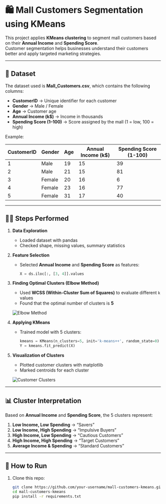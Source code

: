 # 🛍️ Mall Customers Segmentation using KMeans

This project applies **KMeans clustering** to segment mall customers based on their **Annual Income** and **Spending Score**.  
Customer segmentation helps businesses understand their customers better and apply targeted marketing strategies.

---

## 📂 Dataset

The dataset used is **Mall_Customers.csv**, which contains the following columns:

- **CustomerID** → Unique identifier for each customer  
- **Gender** → Male / Female  
- **Age** → Customer age  
- **Annual Income (k$)** → Income in thousands  
- **Spending Score (1–100)** → Score assigned by the mall (1 = low, 100 = high)  

Example:

| CustomerID | Gender | Age | Annual Income (k$) | Spending Score (1-100) |
|------------|--------|-----|--------------------|-------------------------|
| 1          | Male   | 19  | 15                 | 39                      |
| 2          | Male   | 21  | 15                 | 81                      |
| 3          | Female | 20  | 16                 | 6                       |
| 4          | Female | 23  | 16                 | 77                      |
| 5          | Female | 31  | 17                 | 40                      |

---

## 🧑‍💻 Steps Performed

1. **Data Exploration**  
   - Loaded dataset with pandas  
   - Checked shape, missing values, summary statistics  

2. **Feature Selection**  
   - Selected **Annual Income** and **Spending Score** as features:  
     ```python
     X = ds.iloc[:, [3, 4]].values
     ```

3. **Finding Optimal Clusters (Elbow Method)**  
   - Used **WCSS (Within-Cluster Sum of Squares)** to evaluate different `k` values  
   - Found that the optimal number of clusters is **5**

   ![Elbow Method](elbow_plot.png)

4. **Applying KMeans**  
   - Trained model with 5 clusters:  
     ```python
     kmeans = KMeans(n_clusters=5, init='k-means++', random_state=0)
     Y = kmeans.fit_predict(X)
     ```

5. **Visualization of Clusters**  
   - Plotted customer clusters with matplotlib  
   - Marked centroids for each cluster  

   ![Customer Clusters](clusters.png)

---

## 📊 Cluster Interpretation

Based on **Annual Income** and **Spending Score**, the 5 clusters represent:

1. **Low Income, Low Spending** → “Savers”  
2. **Low Income, High Spending** → “Impulsive Buyers”  
3. **High Income, Low Spending** → “Cautious Customers”  
4. **High Income, High Spending** → “Target Customers”  
5. **Average Income & Spending** → “Standard Customers”  

---

## 🚀 How to Run

1. Clone this repo:
   ```bash
   git clone https://github.com/your-username/mall-customers-kmeans.git
   cd mall-customers-kmeans
   pip install -r requirements.txt
